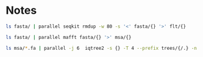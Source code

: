 # Notes

<!-- 
Need to filter small parts using seqkit filter -->

```bash
ls fasta/ | parallel seqkit rmdup -w 80 -s '<' fasta/{} '>' flt/{}

ls fasta/ | parallel mafft fasta/{} '>' msa/{}

ls msa/*.fa | parallel -j 6  iqtree2 -s {} -T 4 --prefix trees/{/.} -n 10 --ninit 10 --fast

```
